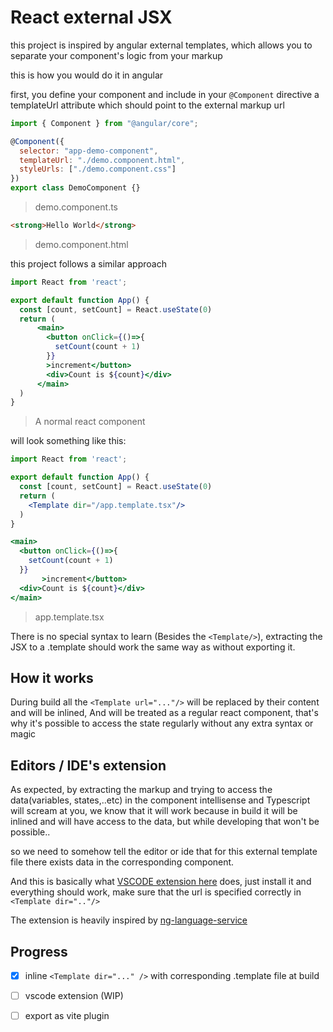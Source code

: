 # React external JSX 

this project is inspired by angular external templates, which allows you to separate your component's logic from your markup

this is how you would do it in angular 

first, you define your component and include in your ```@Component``` directive a templateUrl attribute which should point to the external markup url



```jsx
import { Component } from "@angular/core";

@Component({
  selector: "app-demo-component",
  templateUrl: "./demo.component.html",
  styleUrls: ["./demo.component.css"]
})
export class DemoComponent {}
```
> demo.component.ts


```html
<strong>Hello World</strong>
```
> demo.component.html

this project follows a similar approach

```jsx
import React from 'react';

export default function App() {
  const [count, setCount] = React.useState(0)
  return (
      <main>
        <button onClick={()=>{
          setCount(count + 1)
        }}
        >increment</button>
        <div>Count is ${count}</div>
      </main>
  )
}
```
> A normal react component

will look something like this:
```jsx
import React from 'react';

export default function App() {
  const [count, setCount] = React.useState(0)
  return (
    <Template dir="/app.template.tsx"/>
  )
}
```

```jsx
<main>
  <button onClick={()=>{
    setCount(count + 1)
  }}
       >increment</button>
  <div>Count is ${count}</div>
</main>
```
> app.template.tsx

There is no special syntax to learn (Besides the ```<Template/>```),  extracting the JSX to a .template should work the same way as without exporting it.

## How it works

During build all the ``` <Template url="..."/> ``` will be replaced by their content and will be inlined, And will be treated as a regular react component, that's why it's possible to access the state regularly without any extra syntax or magic

## Editors / IDE's extension
As expected, by extracting the markup and trying to access the data(variables, states,..etc) in the component intellisense and Typescript will scream at you, we know that it will work because in build it will be inlined and will have access to the data, but while developing that won't be possible..

so we need to somehow tell the editor or ide that for this external template file there exists data in the corresponding component.

And this is basically what [VSCODE extension here]() does, just install it and everything should work, make sure that the url is specified correctly in ```<Template dir=".."/>```

The extension is heavily inspired by [ng-language-service](https://github.com/angular/vscode-ng-language-service)

## Progress

- [x] inline ```<Template dir="..." />``` with corresponding .template file at build
- [ ] vscode extension (WIP)
- [ ] export as vite plugin







